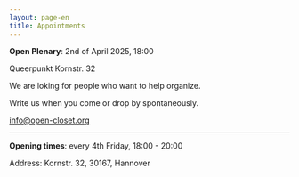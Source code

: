 ```yaml
---
layout: page-en
title: Appointments
---
```


**Open Plenary**: 2nd of April 2025, 18:00

Queerpunkt Kornstr. 32

We are loking for people who want to help organize.

Write us when you come or drop by spontaneously.

[info@open-closet.org](info@open-closet.org)

<hr>

**Opening times**: every 4th Friday, 18:00 - 20:00

Address: Kornstr. 32, 30167, Hannover
